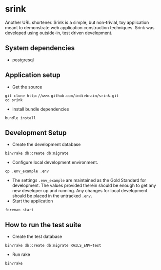 # srink

Another URL shortener. Srink is a simple, but non-trivial, toy application meant to demonstrate web application construction techniques. Srink was developed using outside-in, test driven development.


## System dependencies

* postgresql


## Application setup
* Get the source
```
git clone http://www.github.com/indiebrain/srink.git
cd srink
```
* Install bundle dependencies
```
bundle install
```


## Development Setup
* Create the development database
```
bin/rake db:create db:migrate
```
* Configure local development environment.
```
cp .env_example .env
```
  * The settings `.env_example` are maintained as the Gold Standard for development. The values provided therein should be enough to get any new developer up and running. Any changes for local development should be placed in the untracked `.env`.
* Start the application
```
foreman start
```


## How to run the test suite
* Create the test database
```
bin/rake db:create db:migrate RAILS_ENV=test
```
* Run rake
```shell
bin/rake
```

